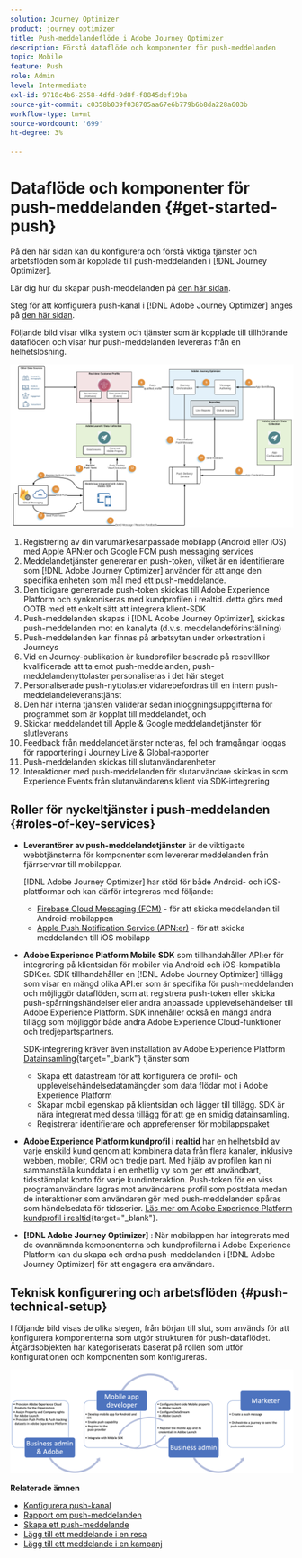 ```yaml
---
solution: Journey Optimizer
product: journey optimizer
title: Push-meddelandeflöde i Adobe Journey Optimizer
description: Förstå dataflöde och komponenter för push-meddelanden
topic: Mobile
feature: Push
role: Admin
level: Intermediate
exl-id: 9718c4b6-2558-4dfd-9d8f-f8845def19ba
source-git-commit: c0358b039f038705aa67e6b779b6b8da228a603b
workflow-type: tm+mt
source-wordcount: '699'
ht-degree: 3%

---
```


# Dataflöde och komponenter för push-meddelanden {#get-started-push}

På den här sidan kan du konfigurera och förstå viktiga tjänster och arbetsflöden som är kopplade till push-meddelanden i [!DNL Journey Optimizer].

<!--
>[!AVAILABILITY]
>
>The new **mobile onboarding quick start workflow** is now available. Use this new product feature to rapidly configure the Mobile SDK to start collecting and validating mobile event data, and to send mobile push notifications. This capability is accessible via the Data Collection home page as a public beta. [Learn more](mobile-onboarding-wf.md)
>
-->

Lär dig hur du skapar push-meddelanden på [den här sidan](create-push.md).

Steg för att konfigurera push-kanal i [!DNL Adobe Journey Optimizer] anges på [den här sidan](push-configuration.md).

Följande bild visar vilka system och tjänster som är kopplade till tillhörande dataflöden och visar hur push-meddelanden levereras från en helhetslösning.

![](assets/push-flow.png)

1. Registrering av din varumärkesanpassade mobilapp (Android eller iOS) med Apple APN:er och Google FCM push messaging services
1. Meddelandetjänster genererar en push-token, vilket är en identifierare som [!DNL Adobe Journey Optimizer] använder för att ange den specifika enheten som mål med ett push-meddelande.
1. Den tidigare genererade push-token skickas till Adobe Experience Platform och synkroniseras med kundprofilen i realtid. detta görs med OOTB med ett enkelt sätt att integrera klient-SDK
1. Push-meddelanden skapas i [!DNL Adobe Journey Optimizer], skickas push-meddelanden mot en kanalyta (d.v.s. meddelandeförinställning)
1. Push-meddelanden kan finnas på arbetsytan under orkestration i Journeys
1. Vid en Journey-publikation är kundprofiler baserade på resevillkor kvalificerade att ta emot push-meddelanden, push-meddelandenyttolaster personaliseras i det här steget
1. Personaliserade push-nyttolaster vidarebefordras till en intern push-meddelandeleveranstjänst
1. Den här interna tjänsten validerar sedan inloggningsuppgifterna för programmet som är kopplat till meddelandet, och
1. Skickar meddelandet till Apple &amp; Google meddelandetjänster för slutleverans
1. Feedback från meddelandetjänster noteras, fel och framgångar loggas för rapportering i Journey Live &amp; Global-rapporter
1. Push-meddelanden skickas till slutanvändarenheter
1. Interaktioner med push-meddelanden för slutanvändare skickas in som Experience Events från slutanvändarens klient via SDK-integrering

## Roller för nyckeltjänster i push-meddelanden {#roles-of-key-services}

* **Leverantörer av push-meddelandetjänster** är de viktigaste webbtjänsterna för komponenter som levererar meddelanden från fjärrservrar till mobilappar.

   [!DNL Adobe Journey Optimizer]  har stöd för både Android- och iOS-plattformar och kan därför integreras med följande:
   * [Firebase Cloud Messaging (FCM)](https://firebase.google.com/docs/cloud-messaging) - för att skicka meddelanden till Android-mobilappen
   * [Apple Push Notification Service (APN:er)](https://developer.apple.com/library/archive/documentation/NetworkingInternet/Conceptual/RemoteNotificationsPG/APNSOverview.html) - för att skicka meddelanden till iOS mobilapp

* **Adobe Experience Platform Mobile SDK** som tillhandahåller API:er för integrering på klientsidan för mobiler via Android och iOS-kompatibla SDK:er. SDK tillhandahåller en [!DNL Adobe Journey Optimizer] tillägg som visar en mängd olika API:er som är specifika för push-meddelanden och möjliggör dataflöden, som att registrera push-token eller skicka push-spårningshändelser eller andra anpassade upplevelsehändelser till Adobe Experience Platform. SDK innehåller också en mängd andra tillägg som möjliggör både andra Adobe Experience Cloud-funktioner och tredjepartspartners.

   SDK-integrering kräver även installation av Adobe Experience Platform [Datainsamling](https://experienceleague.adobe.com/docs/experience-platform/tags/home.html?lang=sv){target="_blank"} tjänster som

   * Skapa ett datastream för att konfigurera de profil- och upplevelsehändelsedatamängder som data flödar mot i Adobe Experience Platform
   * Skapar mobil egenskap på klientsidan och lägger till tillägg. SDK är nära integrerat med dessa tillägg för att ge en smidig datainsamling.
   * Registrerar identifierare och appreferenser för mobilappspaket

* **Adobe Experience Platform kundprofil i realtid**  har en helhetsbild av varje enskild kund genom att kombinera data från flera kanaler, inklusive webben, mobiler, CRM och tredje part. Med hjälp av profilen kan ni sammanställa kunddata i en enhetlig vy som ger ett användbart, tidsstämplat konto för varje kundinteraktion. Push-token för en viss programanvändare lagras mot användarens profil som postdata medan de interaktioner som användaren gör med push-meddelanden spåras som händelsedata för tidsserier. [Läs mer om Adobe Experience Platform kundprofil i realtid](https://experienceleague.adobe.com/docs/experience-platform/profile/home.html?lang=sv){target="_blank"}.

* **[!DNL Adobe Journey Optimizer]** : När mobilappen har integrerats med de ovannämnda komponenterna och kundprofilerna i Adobe Experience Platform kan du skapa och ordna push-meddelanden i [!DNL Adobe Journey Optimizer] för att engagera era användare.

## Teknisk konfigurering och arbetsflöden {#push-technical-setup}

I följande bild visas de olika stegen, från början till slut, som används för att konfigurera komponenterna som utgör strukturen för push-dataflödet. Åtgärdsobjekten har kategoriserats baserat på rollen som utför konfigurationen och komponenten som konfigureras.

![](assets/user-flow.png)

**Relaterade ämnen**

* [Konfigurera push-kanal](push-configuration.md)
* [Rapport om push-meddelanden](../reports/journey-global-report.md#push-global)
* [Skapa ett push-meddelande](create-push.md)
* [Lägg till ett meddelande i en resa](../building-journeys/journeys-message.md)
* [Lägg till ett meddelande i en kampanj](../campaigns/create-campaign.md)